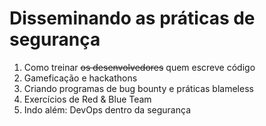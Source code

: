 # Disseminando as práticas de segurança

1. Como treinar ~~os desenvolvedores~~ quem escreve código
1. Gameficação e hackathons
1. Criando programas de bug bounty e práticas blameless
1. Exercícios de Red & Blue Team
1. Indo além: DevOps dentro da segurança